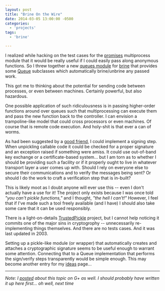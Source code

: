 ```yaml
---
layout: post
title: "Brine On the Wire"
date: 2014-03-05 13:00:00 -0500
categories:
  - 'projects'
tags:
  - 'brine'

---
```


I realized while hacking on the test cases for the [promises]
multiprocess module that it would be really useful if I could easily
pass along anonymous functions. So I threw together a new
[queues module] for [brine] that provides some [Queue] subclasses
which automatically brine/unbrine any passed work.

This got me to thinking about the potential for sending code between
processes, or even between machines. Certainly powerful, but also
hazardous.

[promises]: http://github.com/obriencj/python-promises

[brine]: http://github.com/obriencj/python-brine

[queues module]: http://obriencj.preoccupied.net/python-brine/queues/

[Queue]: http://docs.python.org/2/library/multiprocessing.html#multiprocessing.Queue

<!-- more -->

One possible application of such ridiculousness is in passing
higher-order functions around over queues such that multiprocessing
can execute them and pass the new function back to the controller. I
can envision a trampoline-like model that could cross processors or
even machines. Of course that is remote code execution. And holy-shit
is that ever a can of worms.

As had been suggested by a [good friend], I could implement a signing
step. When unpickling callable code it could be checked for a proper
signature and an exception raised if something were amiss. It could
use out-of-band key exchange or a certificate-based system... but I am
torn as to whether I should be providing such a facility or if it
properly ought to live in whatever transport layer a user comes up
with. Should I rely on everyone else to secure their communications
and to verify the messages being sent?  Or should I do the work to
craft a verification step that is in-built?

This is likely moot as I doubt anyone will ever use this -- even I
don't actually have a use for it! The project only exists because I
was once told _"you can't pickle functions,"_ and I thought, _"the
hell I can't!"_ However, I feel that if I've made such a tool freely
available (and I have) I should also take some care that it can be
used responsibly.

[good friend]: https://plus.google.com/+PhillipJones/
"Phillip Jones on G+"

There is a light-on-details [TrustedPickle] project, but I cannot help
noticing it commits one of the major sins in cryptogrophy --
unnecessarily re-implementing things themselves. And there are no
tests cases. And it was last updated in 2003.

[TrustedPickle]: http://sourceforge.net/projects/trustedpickle/

Setting up a pickle-like module (or wrapper) that automatically
creates and attaches a cryptographic signature seems to be useful
enough to warrant some attention. Connecting that to a Queue
implementation that performs the sign/verify steps transparently would
be simple enough. This may become another entry for my
[ideas](/projects/ideas) page...

---

_Note: I [posted] about this topic on G+ as well. I should probably
have written it up here first... oh well, next time_

[posted]: https://plus.google.com/114793537781613459114/posts/gY8zXQjefEJ
